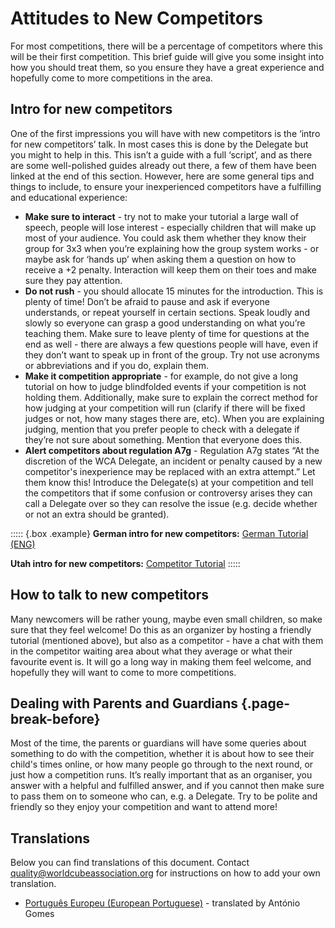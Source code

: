 # Attitudes to New Competitors

For most competitions, there will be a percentage of competitors where this will be their first competition. This brief guide will give you some insight into how you should treat them, so you ensure they have a great experience and hopefully come to more competitions in the area.

## Intro for new competitors

One of the first impressions you will have with new competitors is the ‘intro for new competitors’ talk. In most cases this is done by the Delegate but you might to help in this. This isn’t a guide with a full ‘script’, and as there are some well-polished guides already out there, a few of them have been linked at the end of this section. However, here are some general tips and things to include, to ensure your inexperienced competitors have a fulfilling and educational experience:

- **Make sure to interact** - try not to make your tutorial a large wall of speech, people will lose interest - especially children that will make up most of your audience. You could ask them whether they know their group for 3x3 when you’re explaining how the group system works - or maybe ask for ‘hands up’ when asking them a question on how to receive a +2 penalty. Interaction will keep them on their toes and make sure they pay attention.
- **Do not rush** - you should allocate 15 minutes for the introduction. This is plenty of time! Don’t be afraid to pause and ask if everyone understands, or repeat yourself in certain sections. Speak loudly and slowly so everyone can grasp a good understanding on what you’re teaching them. Make sure to leave plenty of time for questions at the end as well - there are always a few questions people will have, even if they don’t want to speak up in front of the group. Try not use acronyms or abbreviations and if you do, explain them.
- **Make it competition appropriate** - for example, do not give a long tutorial on how to judge blindfolded events if your competition is not holding them. Additionally, make sure to explain the correct method for how judging at your competition will run (clarify if there will be fixed judges or not, how many stages there are, etc). When you are explaining judging, mention that you prefer people to check with a delegate if they’re not sure about something. Mention that everyone does this.
- **Alert competitors about regulation A7g** - Regulation A7g states “At the discretion of the WCA Delegate, an incident or penalty caused by a new competitor's inexperience may be replaced with an extra attempt.” Let them know this! Introduce the Delegate(s) at your competition and tell the competitors that if some confusion or controversy arises they can call a Delegate over so they can resolve the issue (e.g. decide whether or not an extra should be granted).

::::: {.box .example}
**German intro for new competitors:**
[German Tutorial (ENG)](https://docs.google.com/document/d/1eN4Tk12JtW2mFSLfopNsSr61Cp9qyhCo-hFoyoimfCM/edit?usp=sharing)

**Utah intro for new competitors:**
[Competitor Tutorial](https://docs.google.com/document/d/1ceY3Q3oA9GUO8tFDEgNhX1cgn3RQGS4-FaEQSLISvSg/edit?usp=sharing)
:::::

## How to talk to new competitors

Many newcomers will be rather young, maybe even small children, so make sure that they feel welcome! Do this as an organizer by hosting a friendly tutorial (mentioned above), but also as a competitor - have a chat with them in the competitor waiting area about what they average or what their favourite event is. It will go a long way in making them feel welcome, and hopefully they will want to come to more competitions.

## Dealing with Parents and Guardians {.page-break-before}

Most of the time, the parents or guardians will have some queries about something to do with the competition, whether it is about how to see their child's times online, or how many people go through to the next round, or just how a competition runs. It’s really important that as an organiser, you answer with a helpful and fulfilled answer, and if you cannot then make sure to pass them on to someone who can, e.g. a Delegate. Try to be polite and friendly so they enjoy your competition and want to attend more!

<div class="spacer"></div>

## Translations

Below you can find translations of this document. Contact quality@worldcubeassociation.org for instructions on how to add your own translation.

- [Português Europeu (European Portuguese)](wcadoc{edudoc/organizer-guidelines/pt/new-competitors.pdf}) - translated by António Gomes
